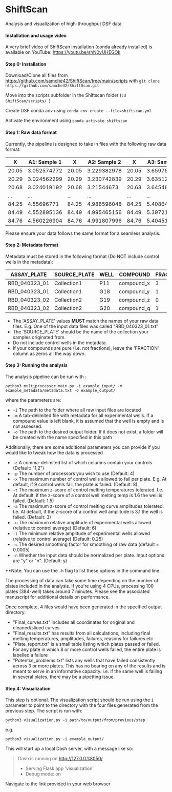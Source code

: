 # ShiftScan
Analysis and visualization of high-throughput DSF data

#### Installation and usage video
A very brief video of ShiftScan installation (conda already installed) is available on YouTube: https://youtu.be/shN0vUHEGOk

#### Step 0: Installation

Download/Clone all files from https://github.com/samche42/ShiftScan/tree/main/scripts with ```git clone https://github.com/samche42/ShiftScan.git```

Move into the scripts subfolder in the Shiftscan folder (```cd ShiftScan/scripts/ ```)

Create DSF conda anv using ```conda env create --file=shiftscan.yml```

Activate the environment using ```conda activate shiftscan```

#### Step 1: Raw data format

Currently, the pipeline is designed to take in files with the following raw data format:

| X     | A1: Sample 1 | X     | A2: Sample 2 | X     | A3: Sample 3 | X     | A4: Sample 4 |
|-------|--------------|-------|--------------|-------|--------------|-------|--------------|
| 20.05 | 3.052574772  | 20.05 | 3.229382978  | 20.05 | 3.659788069  | 20.05 | 5.17510602   |
| 20.29 | 3.024562299  | 20.29 | 3.230742839  | 20.29 | 3.63512805   | 20.29 | 5.138402879  |
| 20.68 | 3.024019192  | 20.68 | 3.21544673   | 20.68 | 3.645488649  | 20.68 | 5.126487043  |
| ...   | ...          | ...   | ...          | ...   | ...          | ...   | ...          |
| 84.25 | 4.55696771   | 84.25 | 4.988596048  | 84.25 | 5.40864947   | 84.25 | 5.445997799  |
| 84.49 | 4.552895136  | 84.49 | 4.995465156  | 84.49 | 5.397218846  | 84.49 | 5.445511766  |
| 84.76 | 4.560226904  | 84.76 | 4.991807996  | 84.76 | 5.404517462  | 84.76 | 5.471008942  |

Please ensure your data follows the same format for a seamless analysis.

#### Step 2: Metadata format

Metadata must be stored in the following format (Do NOT include control wells in the metadata):

| ASSAY_PLATE    | SOURCE_PLATE | WELL | COMPOUND    | FRACTION |
|----------------|--------------|------|-------------|----------|
| RBD_040323_01  | Collection1  | P11  | compound_x  | 3        |
| RBD_040323_01  | Collection1  | G18  | compound_y  | 1        |
| RBD_040323_02  | Collection2  | G19  | compound_z  | 0        |
| RBD_040323_02  | Collection2  | G20  | compound_q  | 1        |

 - The 'ASSAY_PLATE' values **MUST** match the names of your raw data files. E.g. One of the input data files was called "RBD_040323_01.txt"
 - The 'SOURCE_PLATE' should be the name of the collection your samples originated from.
 - Do not include control wells in the metadata.
 - If your compounds are pure (I.e. not fractions), leave the 'FRACTION' column as zeros all the way down. 

#### Step 3: Running the analysis

The analysis pipeline can be run with :

```python3 multiprocessor_main.py -i example_input/ -m example_metadata/metadata.txt -o example_output/```

where the parameters are:

- ```-i``` The path to the folder where all raw input files are located
- ```-m``` A tab-delimited file with metadata for all experimental wells. If a compound value is left blank, it is assumed that the well is empty and is not assessed.
- ```-o``` The path to the desired output folder. If it does not exist, a folder will be created with the name specified in this path

Additionally, there are some additional parameters you can provide if you would like to tweak how the data is processed

- ```-c``` A comma-delimited list of which columns contain your controls (Default:  "1,2")
- ```-p``` The number of processors you wish to use (Default: 4)
- ```-x``` The maximum number of control wells allowed to fail per plate. E.g. At default, if 9 control wells fail, the plate is failed. (Default: 8)
- ```-t``` The maximum z-score of control melting temperatures tolerated. I.e. At default, if the z-score of a control well melting temp is 1.6 the well is failed. (Default: 1.5)
- ```-a``` The maximum z-score of control melting curve amplitudes tolerated. I.e. At default, if the z-score of a control well amplitude is 3.1 the well is failed. (Default: 3)
- ```-u``` The maximum relative amplitude of experimental wells allowed (relative to control average) (Default: 6)
- ```-l``` The minimum relative amplitude of experimental wells allowed (relative to control average) (Default: 0.25)
- ```-s``` The desired smoothing factor for smoothing of raw data (default = 0.0005)
- ```-n``` Whether the input data should be normalized per plate. Input options are "y" or "n". (Default: y)

**Note: You can use the ```-h``` flag to list these options in the command line.

The processing of data can take some time depending on the number of plates included in the analysis. If you're using 4 CPUs, processing 100 plates (384-well) takes around 7 minutes. Please see the associated manuscript for additional details on performance. 

Once complete, 4 files would have been generated in the specified output directory:
 - "Final_curves.txt" includes all coordinates for original and cleaned/sliced curves
 - "Final_results.txt" has results from all calculations, including final melting temperatures, amplitudes, failures, reasons for failures etc
 - "Plate_report.txt" is a small table listing which plates passed or failed. For any plate in which 8 or more control wells failed, the entire plate is labelled a failure
 - "Potential_problems.txt" lists any wells that have failed consistently across 3 or more plates. This has no bearing on any of the results and is meant to serve in an informative capacity. i.e. if the same well is failing in several plates, there may be a pipetting issue.

#### Step 4: Visualization

This step is optional. The visualization script should be run using the ```i``` parameter to point to the directory with the four files generated from the previous step. The script is run with:

```python3 visualization.py -i path/to/output/from/previous/step```

e.g.

```python3 visualization.py -i example_output/ ```

This will start up a local Dash server, with a message like so:

>Dash is running on http://127.0.0.1:8050/
>
> * Serving Flask app 'visualization'
> * Debug mode: on

Navigate to the link provided in your web browser
